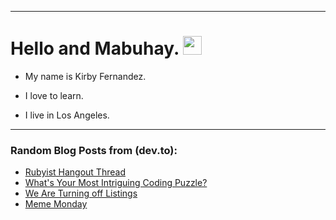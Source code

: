 
<img src="https://komarev.com/ghpvc/?username=kirbygit&style=flat-square&color=blue" alt=""/>

---
<h1>
  Hello and Mabuhay.
  <img src="https://media.giphy.com/media/hvRJCLFzcasrR4ia7z/giphy.gif" width="30px"/>
</h1>

- My name is Kirby Fernandez.

- I love to learn.

- I live in Los Angeles.

---

### Random Blog Posts from (dev.to):
<!-- BLOG-POST-LIST:START -->
- [Rubyist Hangout Thread](https://dev.to/ben/rubyist-hangout-thread-194)
- [What&#39;s Your Most Intriguing Coding Puzzle?](https://dev.to/codenewbieteam/whats-your-most-intriguing-coding-puzzle-2k2a)
- [We Are Turning off Listings](https://dev.to/devteam/we-are-turning-off-listings-5857)
- [Meme Monday](https://dev.to/ben/meme-monday-2p7o)
<!-- BLOG-POST-LIST:END -->
